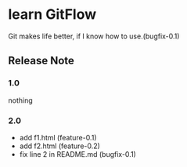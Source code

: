 # learn GitFlow
Git makes life better, if I know how to use.(bugfix-0.1)

## Release Note
### 1.0

nothing

### 2.0

- add f1.html (feature-0.1)
- add f2.html (feature-0.2)
- fix line 2 in README.md (bugfix-0.1)
